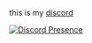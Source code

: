 this is my [discord](https://discord.com/users/694482659702734909)

[![Discord Presence](https://lanyard.cnrad.dev/api/694482659702734909)](https://discord.com/users/694482659702734909)
